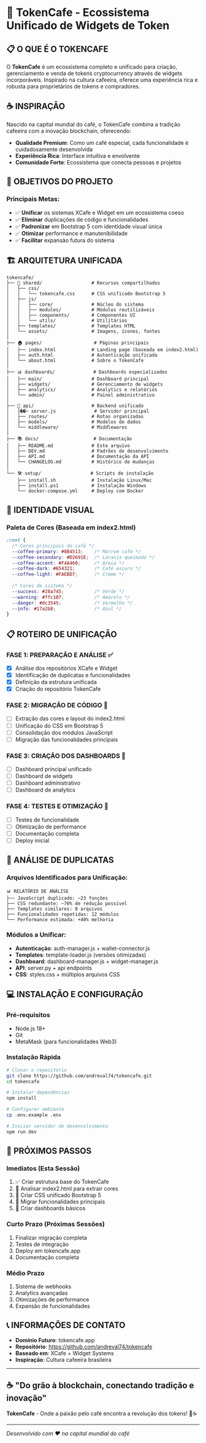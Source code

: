 # 🚀 TokenCafe - Ecossistema Unificado de Widgets de Token

## 📋 **O QUE É O TOKENCAFE**

O **TokenCafe** é um ecossistema completo e unificado para criação, gerenciamento e venda de tokens cryptocurrency através de widgets incorporáveis. Inspirado na cultura cafeeira, oferece uma experiência rica e robusta para proprietários de tokens e compradores.

## ☕ **INSPIRAÇÃO**

Nascido na capital mundial do café, o TokenCafe combina a tradição cafeeira com a inovação blockchain, oferecendo:
- **Qualidade Premium**: Como um café especial, cada funcionalidade é cuidadosamente desenvolvida
- **Experiência Rica**: Interface intuitiva e envolvente
- **Comunidade Forte**: Ecossistema que conecta pessoas e projetos

## 🎯 **OBJETIVOS DO PROJETO**

### **Principais Metas:**
- ✅ **Unificar** os sistemas XCafe e Widget em um ecossistema coeso
- ✅ **Eliminar** duplicações de código e funcionalidades
- ✅ **Padronizar** em Bootstrap 5 com identidade visual única
- ✅ **Otimizar** performance e manutenibilidade
- ✅ **Facilitar** expansão futura do sistema

## 🏗️ **ARQUITETURA UNIFICADA**

```
tokencafe/
├── 🎨 shared/                  # Recursos compartilhados
│   ├── css/
│   │   └── tokencafe.css      # CSS unificado Bootstrap 5
│   ├── js/
│   │   ├── core/              # Núcleo do sistema
│   │   ├── modules/           # Módulos reutilizáveis
│   │   ├── components/        # Componentes UI
│   │   └── utils/             # Utilitários
│   ├── templates/             # Templates HTML
│   └── assets/                # Imagens, ícones, fontes
│
├── 🏠 pages/                   # Páginas principais
│   ├── index.html             # Landing page (baseada em index2.html)
│   ├── auth.html              # Autenticação unificada
│   └── about.html             # Sobre o TokenCafe
│
├── 📊 dashboards/              # Dashboards especializados
│   ├── main/                  # Dashboard principal
│   ├── widgets/               # Gerenciamento de widgets
│   ├── analytics/             # Analytics e relatórios
│   └── admin/                 # Painel administrativo
│
├── 🔧 api/                     # Backend unificado
│   ├��─ server.js              # Servidor principal
│   ├── routes/                # Rotas organizadas
│   ├── models/                # Modelos de dados
│   └── middleware/            # Middlewares
│
├── 📚 docs/                    # Documentação
│   ├── README.md              # Este arquivo
│   ├── DEV.md                 # Padrões de desenvolvimento
│   ├── API.md                 # Documentação da API
│   └── CHANGELOG.md           # Histórico de mudanças
│
└── 🛠️ setup/                  # Scripts de instalação
    ├── install.sh             # Instalação Linux/Mac
    ├── install.ps1            # Instalação Windows
    └── docker-compose.yml     # Deploy com Docker
```

## 🎨 **IDENTIDADE VISUAL**

### **Paleta de Cores (Baseada em index2.html)**
```css
:root {
  /* Cores principais do café */
  --coffee-primary: #8B4513;    /* Marrom café */
  --coffee-secondary: #D2691E;  /* Laranja queimado */
  --coffee-accent: #F4A460;     /* Areia */
  --coffee-dark: #654321;       /* Café escuro */
  --coffee-light: #FAEBD7;      /* Creme */
  
  /* Cores de sistema */
  --success: #28a745;           /* Verde */
  --warning: #ffc107;           /* Amarelo */
  --danger: #dc3545;            /* Vermelho */
  --info: #17a2b8;              /* Azul */
}
```

## 📋 **ROTEIRO DE UNIFICAÇÃO**

### **FASE 1: PREPARAÇÃO E ANÁLISE** ✅
- [x] Análise dos repositórios XCafe e Widget
- [x] Identificação de duplicatas e funcionalidades
- [x] Definição da estrutura unificada
- [x] Criação do repositório TokenCafe

### **FASE 2: MIGRAÇÃO DE CÓDIGO** 🔄
- [ ] Extração das cores e layout do index2.html
- [ ] Unificação do CSS em Bootstrap 5
- [ ] Consolidação dos módulos JavaScript
- [ ] Migração das funcionalidades principais

### **FASE 3: CRIAÇÃO DOS DASHBOARDS** 📅
- [ ] Dashboard principal unificado
- [ ] Dashboard de widgets
- [ ] Dashboard administrativo
- [ ] Dashboard de analytics

### **FASE 4: TESTES E OTIMIZAÇÃO** 📅
- [ ] Testes de funcionalidade
- [ ] Otimização de performance
- [ ] Documentação completa
- [ ] Deploy inicial

## 🔧 **ANÁLISE DE DUPLICATAS**

### **Arquivos Identificados para Unificação:**
```
📊 RELATÓRIO DE ANÁLISE
├── JavaScript duplicado: ~23 funções
├── CSS redundante: ~70% de redução possível
├── Templates similares: 8 arquivos
├── Funcionalidades repetidas: 12 módulos
└── Performance estimada: +40% melhoria
```

### **Módulos a Unificar:**
- **Autenticação**: auth-manager.js + wallet-connector.js
- **Templates**: template-loader.js (versões otimizadas)
- **Dashboard**: dashboard-manager.js + widget-manager.js
- **API**: server.py + api endpoints
- **CSS**: styles.css + múltiplos arquivos CSS

## 💻 **INSTALAÇÃO E CONFIGURAÇÃO**

### **Pré-requisitos**
- Node.js 18+
- Git
- MetaMask (para funcionalidades Web3)

### **Instalação Rápida**
```bash
# Clonar o repositório
git clone https://github.com/andreval74/tokencafe.git
cd tokencafe

# Instalar dependências
npm install

# Configurar ambiente
cp .env.example .env

# Iniciar servidor de desenvolvimento
npm run dev
```

## 🎯 **PRÓXIMOS PASSOS**

### **Imediatos (Esta Sessão)**
1. ✅ Criar estrutura base do TokenCafe
2. 🔄 Analisar index2.html para extrair cores
3. 🔄 Criar CSS unificado Bootstrap 5
4. 🔄 Migrar funcionalidades principais
5. 🔄 Criar dashboards básicos

### **Curto Prazo (Próximas Sessões)**
1. Finalizar migração completa
2. Testes de integração
3. Deploy em tokencafe.app
4. Documentação completa

### **Médio Prazo**
1. Sistema de webhooks
2. Analytics avançadas
3. Otimizações de performance
4. Expansão de funcionalidades

## 📞 **INFORMAÇÕES DE CONTATO**

- **Domínio Futuro**: tokencafe.app
- **Repositório**: https://github.com/andreval74/tokencafe
- **Baseado em**: XCafe + Widget Systems
- **Inspiração**: Cultura cafeeira brasileira

---

## ☕ **"Do grão à blockchain, conectando tradição e inovação"**

**TokenCafe** - Onde a paixão pelo café encontra a revolução dos tokens! 🚀☕

---

*Desenvolvido com ❤️ na capital mundial do café*